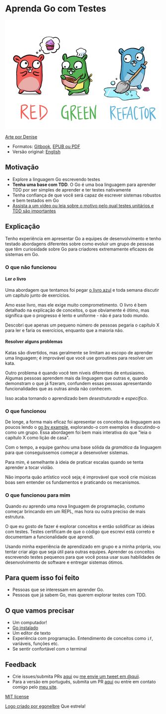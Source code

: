 # Aprenda Go com Testes

![](.gitbook/assets/red-green-blue-gophers-smaller%20%281%29.png)

[Arte por Denise](https://twitter.com/deniseyu21)

* Formatos: [Gitbook](https://larien.gitbook.io/aprenda-go-com-testes), [EPUB ou PDF](https://github.com/larien/aprenda-go-com-testes/releases)
* Versão original: [English](https://quii.gitbook.io/learn-go-with-tests/)

## Motivação

* Explore a linguagem Go escrevendo testes
* **Tenha uma base com TDD**. O Go é uma boa linguagem para aprender TDD por ser simples de aprender e ter testes nativamente
* Tenha confiança de que você será capaz de escrever sistemas robustos e bem testados em Go
* [Assista a um vídeo ou leia sobre o motivo pelo qual testes unitários e TDD são importantes](meta/motivacao.md)

## Explicação

Tenho experiência em apresentar Go a equipes de desenvolvimento e tenho testado abordagens diferentes sobre como evoluir um grupo de pessoas que têm curiosidade sobre Go para criadores extremamente eficazes de sistemas em Go.

### O que não funcionou

#### Ler _o_ livro

Uma abordagem que tentamos foi pegar [o livro azul](https://www.amazon.com.br/Linguagem-Programa%C3%A7%C3%A3o-Go-Alan-Donovan/dp/8575225464) e toda semana discutir um capítulo junto de exercícios.

Amo esse livro, mas ele exige muito comprometimento. O livro é bem detalhado na explicação de conceitos, o que obviamente é ótimo, mas significa que o progresso é lento e uniforme - não é para todo mundo.

Descobri que apenas um pequeno número de pessoas pegaria o capítulo X para ler e faria os exercícios, enquanto que a maioria não.

#### Resolver alguns problemas

Katas são divertidos, mas geralmente se limitam ao escopo de aprender uma linguagem; é improvável que você use goroutines para resolver um kata.

Outro problema é quando você tem níveis diferentes de entusiasmo. Algumas pessoas aprendem mais da linguagem que outras e, quando demonstram o que já fizeram, confundem essas pessoas apresentando funcionalidades que as outras ainda não conhecem.

Isso acaba tornando o aprendizado bem _desestruturado_ e _específico_.

### O que funcionou

De longe, a forma mais eficaz foi apresentar os conceitos da linguagem aos poucos lendo o [go by example](https://gobyexample.com/), explorando-o com exemplos e discutindo-o como um grupo. Essa abordagem foi bem mais interativa do que "leia o capítulo X como lição de casa".

Com o tempo, a equipe ganhou uma base sólida da _gramática_ da linguagem para que conseguíssemos começar a desenvolver sistemas.

Para mim, é semelhante à ideia de praticar escalas quando se tenta aprender a tocar violão.

Não importa quão artístico você seja; é improvável que você crie músicas boas sem entender os fundamentos e praticando os mecanismos.

### O que funcionou para mim

Quando _eu_ aprendo uma nova linguagem de programação, costumo começar brincando em um REPL, mas hora ou outra preciso de mais estrutura.

O que eu gosto de fazer é explorar conceitos e então solidificar as ideias com testes. Testes certificam de que o código que escrevi está correto e documentam a funcionalidade que aprendi.

Usando minha experiência de aprendizado em grupo e a minha própria, vou tentar criar algo que seja útil para outras equipes. Aprender os conceitos escrevendo testes pequenos para que você possa usar suas habilidades de desenvolvimento de software e entregar sistemas ótimos.

## Para quem isso foi feito

* Pessoas que se interessam em aprender Go.
* Pessoas que já sabem Go, mas querem explorar testes com TDD.

## O que vamos precisar

* Um computador!
* [Go instalado](https://golang.org/)
* Um editor de texto
* Experiência com programação. Entendimento de conceitos como `if`, variáveis, funções etc.
* Se sentir confortável com o terminal

## Feedback

* Crie issues/submita PRs [aqui](https://github.com/quii/learn-go-with-tests) ou [me envie um tweet em @quii](https://twitter.com/quii).
* Para a versão em português, submita um PR [aqui](https://github.com/larien/aprenda-go-com-testes) ou entre em contato comigo pelo [meu site](https://larien.dev).

[MIT license](https://github.com/larien/aprenda-go-com-testes/tree/35d0dbb8c6467128a4b4637742b4c2fe563c0a88/LICENSE.md)

[Logo criado por egonelbre](https://github.com/egonelbre) Que estrela!

